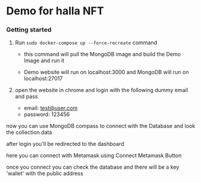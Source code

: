 # Demo for halla NFT

### Getting started

1. Run `sudo docker-compose up --force-recreate` command 
   - this command will pull the MongoDB image and build the Demo Image and run it 

   - Demo website will run on localhost:3000 and 
MongoDB will run on localhost:27017

2. open the website in chrome and login with the following dummy email and pass
   - email: test@user.com 
   - password: 123456

now you can use MongoDB compass to connect with the Database and look the collection data

after login you'll be redirected to the dashboard

here you can connect with Metamask using Connect Metamask Button

once you connect you can check the database and there will be a key 'wallet' with the public address